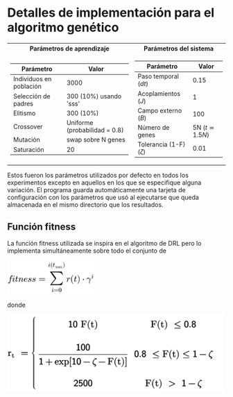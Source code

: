# Detalles de implementación para el algoritmo genético

<table>
<tr><th> Parámetros de aprendizaje </th><th> Parámetros del sistema</th></tr>
<tr><td>



| Parámetro                              | Valor                    |
|----------------------------------------|---------------------------|
| Individuos en población                | 3000                      |
| Selección de padres                    |300 (10%) usando 'sss'          |
| Elitismo                               | 300   (10%)                   |
| Crossover                              | Uniforme (probabilidad = 0.8)              |
| Mutación                               | swap sobre N genes       |
| Saturación                             | 20                       |

</td><td>


| Parámetro                              | Valor                 |
|----------------------------------------|------------------------|
| Paso temporal ($dt$)                   | 0.15                  |
| Acoplamientos ($J$)                    | 1                     |
| Campo externo ($B$)                    | 100                   |
| Número de genes                        | 5N ($t \simeq 1.5N$)  |
| Tolerancia (1-F) ($\zeta$)             | 0.01                  |

</td></tr> </table>

Estos fueron los parámetros utilizados por defecto en todos los experimentos excepto en aquellos en los que se especifique alguna variación. El programa guarda automáticamente una tarjeta de configuración con los parámetros que usó al ejecutarse que queda almacenada en el mismo directorio que los resultados. 


## Función fitness

La función fitness utilizada se inspira en el algoritmo de DRL pero lo implementa simultáneamente sobre todo el conjunto de 

<img src="fitness.png" alt="alt text" width="200"/>

donde

<img src="zhang_reward.png" alt="alt text" width="500"/>
